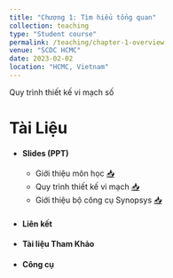 ```yaml
---
title: "Chương 1: Tìm hiểu tổng quan"
collection: teaching
type: "Student course"
permalink: /teaching/chapter-1-overview
venue: "SCDC HCMC"
date: 2023-02-02
location: "HCMC, Vietnam"
---
```



Quy trình thiết kế vi mạch số

Tài Liệu  
========
* #### Slides (PPT)
  * Giới thiệu môn học [📥](files/slides/chapter_1_1_gioi_thieu_chung.pptx)
  * Quy trình thiết kế vi mạch [📥]()
  * Giới thiệu bộ công cụ Synopsys [📥]()
* #### Liên kết
* #### Tài liệu Tham Khảo
* #### Công cụ
